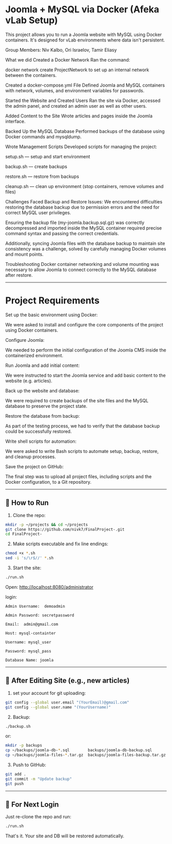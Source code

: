 # Joomla + MySQL via Docker (Afeka vLab Setup)

This project allows you to run a Joomla website with MySQL using Docker containers. It's designed for vLab environments where data isn't persistent.

Group Members: Niv Kalbo, Ori Israelov, Tamir Eliasy

What we did
Created a Docker Network
Ran the command:

docker network create ProjectNetwork
to set up an internal network between the containers.

Created a docker-compose.yml File
Defined Joomla and MySQL containers with network, volumes, and environment variables for passwords.

Started the Website and Created Users
Ran the site via Docker, accessed the admin panel, and created an admin user as well as other users.

Added Content to the Site
Wrote articles and pages inside the Joomla interface.

Backed Up the MySQL Database
Performed backups of the database using Docker commands and mysqldump.

Wrote Management Scripts
Developed scripts for managing the project:

setup.sh — setup and start environment

backup.sh — create backups

restore.sh — restore from backups

cleanup.sh — clean up environment (stop containers, remove volumes and files)

Challenges Faced
Backup and Restore Issues:
We encountered difficulties restoring the database backup due to permission errors and the need for correct MySQL user privileges.

Ensuring the backup file (my-joomla.backup.sql.gz) was correctly decompressed and imported inside the MySQL container required precise command syntax and passing the correct credentials.

Additionally, syncing Joomla files with the database backup to maintain site consistency was a challenge, solved by carefully managing Docker volumes and mount points.

Troubleshooting Docker container networking and volume mounting was necessary to allow Joomla to connect correctly to the MySQL database after restore.

---
# Project Requirements

Set up the basic environment using Docker:

We were asked to install and configure the core components of the project using Docker containers.

Configure Joomla:

We needed to perform the initial configuration of the Joomla CMS inside the containerized environment.

Run Joomla and add initial content:

We were instructed to start the Joomla service and add basic content to the website (e.g. articles).

Back up the website and database:

We were required to create backups of the site files and the MySQL database to preserve the project state.

Restore the database from backup:

As part of the testing process, we had to verify that the database backup could be successfully restored.

Write shell scripts for automation:

We were asked to write Bash scripts to automate setup, backup, restore, and cleanup processes.

Save the project on GitHub:

The final step was to upload all project files, including scripts and the Docker configuration, to a Git repository.

---

## 🚀 How to Run

1. Clone the repo:
```bash
mkdir -p ~/projects && cd ~/projects
git clone https://github.com/nivk7/FinalProject-.git
cd FinalProject-
```

2. Make scripts executable and fix line endings:
```bash
chmod +x *.sh
sed -i 's/\r$//' *.sh
```

3. Start the site:
```bash
./run.sh
```

Open: [http://localhost:8080/administrator](http://localhost:8080)

login:  

```
Admin Username:  demoadmin

Admin Password: secretpassword

Email:  admin@gmail.com

Host: mysql-containter

Username: mysql_user

Password: mysql_pass

Database Name: joomla
```
---

## 💾 After Editing Site (e.g., new articles)

1. set your account for git uploading:
```bash
git config --global user.email "(YourEmail)@gmail.com"
git config --global user.name "(YourUsername)"
```
2. Backup:
```bash
./backup.sh
```
or: 
```bash
mkdir -p backups
cp ~/backups/joomla-db-*.sql        backups/joomla-db-backup.sql
cp ~/backups/joomla-files-*.tar.gz  backups/joomla-files-backup.tar.gz
```
3. Push to GitHub:
```bash
git add .
git commit -m "Update backup"
git push
```
---

## 🔁 For Next Login

Just re-clone the repo and run:
```bash
./run.sh
```

That's it. Your site and DB will be restored automatically.
